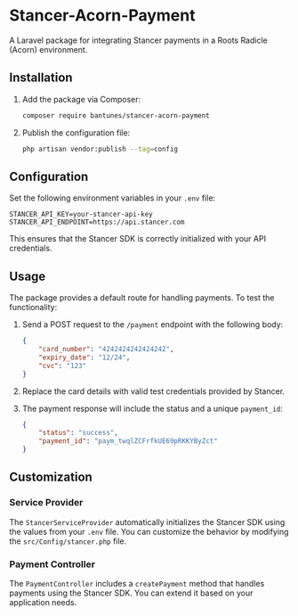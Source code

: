 # Stancer-Acorn-Payment

A Laravel package for integrating Stancer payments in a Roots Radicle (Acorn) environment.

## Installation

1. Add the package via Composer:

   ```bash
   composer require bantunes/stancer-acorn-payment
   ```

2. Publish the configuration file:

   ```bash
   php artisan vendor:publish --tag=config
   ```

## Configuration

Set the following environment variables in your `.env` file:

```
STANCER_API_KEY=your-stancer-api-key
STANCER_API_ENDPOINT=https://api.stancer.com
```

This ensures that the Stancer SDK is correctly initialized with your API credentials.

## Usage

The package provides a default route for handling payments. To test the functionality:

1. Send a POST request to the `/payment` endpoint with the following body:

   ```json
   {
       "card_number": "4242424242424242",
       "expiry_date": "12/24",
       "cvc": "123"
   }
   ```

2. Replace the card details with valid test credentials provided by Stancer.

3. The payment response will include the status and a unique `payment_id`:

   ```json
   {
       "status": "success",
       "payment_id": "paym_twqlZCFrfkUE69pRKKYByZct"
   }
   ```

## Customization

### Service Provider

The `StancerServiceProvider` automatically initializes the Stancer SDK using the values from your `.env` file. You can customize the behavior by modifying the `src/Config/stancer.php` file.

### Payment Controller

The `PaymentController` includes a `createPayment` method that handles payments using the Stancer SDK. You can extend it based on your application needs.

